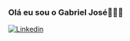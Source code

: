 ### Olá eu sou o Gabriel José🤘🏻👾
[![Linkedin](https://img.shields.io/badge/LinkedIn-0077B5?style=for-the-badge&logo=linkedin&logoColor=white)]([www.linkedin.com/in/gjds](https://www.linkedin.com/in/gjds/))

<!--
**GabrielJose13/GabrielJose13** is a ✨ _special_ ✨ repository because its `README.md` (this file) appears on your GitHub profile.

Here are some ideas to get you started:

- 🔭 I’m currently working on ...
- 🌱 I’m currently learning ...
- 👯 I’m looking to collaborate on ...
- 🤔 I’m looking for help with ...
- 💬 Ask me about ...
- 📫 How to reach me: ...
- 😄 Pronouns: ...
- ⚡ Fun fact: ...
-->
